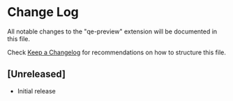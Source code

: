 # Change Log

All notable changes to the "qe-preview" extension will be documented in this file.

Check [Keep a Changelog](http://keepachangelog.com/) for recommendations on how to structure this file.

## [Unreleased]

- Initial release
